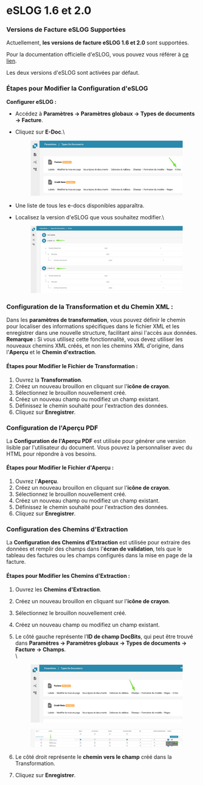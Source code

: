 # eSLOG 1.6 et 2.0

### Versions de Facture eSLOG Supportées

Actuellement, **les versions de facture eSLOG 1.6 et 2.0** sont supportées.

Pour la documentation officielle d'eSLOG, vous pouvez vous référer à [ce lien](https://epos.si/en/eslog).

Les deux versions d'eSLOG sont activées par défaut.

### Étapes pour Modifier la Configuration d'eSLOG

**Configurer eSLOG :**

* Accédez à **Paramètres → Paramètres globaux → Types de documents → Facture**.
*   Cliquez sur **E-Doc**.\


    <figure><img src="../../../../../.gitbook/assets/image.png" alt=""><figcaption></figcaption></figure>
* Une liste de tous les e-docs disponibles apparaîtra.
*   Localisez la version d'eSLOG que vous souhaitez modifier.\


    <figure><img src="../../../../../.gitbook/assets/image (1).png" alt=""><figcaption></figcaption></figure>

### **Configuration de la Transformation et du Chemin XML :**

Dans les **paramètres de transformation**, vous pouvez définir le chemin pour localiser des informations spécifiques dans le fichier XML et les enregistrer dans une nouvelle structure, facilitant ainsi l'accès aux données. **Remarque :** Si vous utilisez cette fonctionnalité, vous devez utiliser les nouveaux chemins XML créés, et non les chemins XML d'origine, dans l'**Aperçu** et le **Chemin d'extraction**.

#### **Étapes pour Modifier le Fichier de Transformation :**

1. Ouvrez la **Transformation**.
2. Créez un nouveau brouillon en cliquant sur l'**icône de crayon**.
3. Sélectionnez le brouillon nouvellement créé.
4. Créez un nouveau champ ou modifiez un champ existant.
5. Définissez le chemin souhaité pour l'extraction des données.
6. Cliquez sur **Enregistrer**.

### Configuration de l'Aperçu PDF

La **Configuration de l'Aperçu PDF** est utilisée pour générer une version lisible par l'utilisateur du document. Vous pouvez la personnaliser avec du HTML pour répondre à vos besoins.

#### **Étapes pour Modifier le Fichier d'Aperçu :**

1. Ouvrez l'**Aperçu**.
2. Créez un nouveau brouillon en cliquant sur l'**icône de crayon**.
3. Sélectionnez le brouillon nouvellement créé.
4. Créez un nouveau champ ou modifiez un champ existant.
5. Définissez le chemin souhaité pour l'extraction des données.
6. Cliquez sur **Enregistrer**.

### Configuration des Chemins d'Extraction

La **Configuration des Chemins d'Extraction** est utilisée pour extraire des données et remplir des champs dans l'**écran de validation**, tels que le tableau des factures ou les champs configurés dans la mise en page de la facture.

#### **Étapes pour Modifier les Chemins d'Extraction :**

1. Ouvrez les **Chemins d'Extraction**.
2. Créez un nouveau brouillon en cliquant sur l'**icône de crayon**.
3. Sélectionnez le brouillon nouvellement créé.
4. Créez un nouveau champ ou modifiez un champ existant.
5.  Le côté gauche représente l'**ID de champ DocBits**, qui peut être trouvé dans **Paramètres → Paramètres globaux → Types de documents → Facture → Champs**.\
    \


    <figure><img src="../../../../../.gitbook/assets/image (2).png" alt=""><figcaption></figcaption></figure>

    <figure><img src="../../../../../.gitbook/assets/image (3).png" alt=""><figcaption></figcaption></figure>
6. Le côté droit représente le **chemin vers le champ** créé dans la Transformation.
7. Cliquez sur **Enregistrer**.
